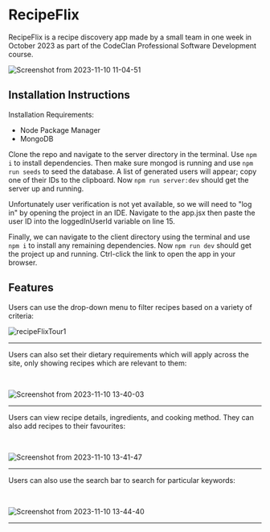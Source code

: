 # RecipeFlix
RecipeFlix is a recipe discovery app made by a small team in one week in October 2023 as part of the CodeClan Professional Software Development course.

![Screenshot from 2023-11-10 11-04-51](https://github.com/ben-counsell/RecipeFlix/assets/97848152/4bcdb0d6-0911-4dbf-8a15-f88648f06ac0)

## Installation Instructions

Installation Requirements:

- Node Package Manager
- MongoDB

Clone the repo and navigate to the server directory in the terminal. Use `npm i` to install dependencies. Then make sure mongod is running and use `npm run seeds` to seed the database. A list of generated users will appear; copy one of their IDs to the clipboard. Now `npm run server:dev` should get the server up and running.

Unfortunately user verification is not yet available, so we will need to "log in" by opening the project in an IDE. Navigate to the app.jsx then paste the user ID into the loggedInUserId variable on line 15.

Finally, we can navigate to the client directory using the terminal and use `npm i` to install any remaining dependencies. Now `npm run dev` should get the project up and running. Ctrl-click the link to open the app in your browser.

## Features
Users can use the drop-down menu to filter recipes based on a variety of criteria:

![recipeFlixTour1](https://github.com/ben-counsell/RecipeFlix/assets/97848152/33bbeb06-23f9-41f5-95aa-d8dae60010ea)

<hr/>

Users can also set their dietary requirements which will apply across the site, only showing recipes which are relevant to them:

<br/>

![Screenshot from 2023-11-10 13-40-03](https://github.com/ben-counsell/RecipeFlix/assets/97848152/48093eb8-6d65-406b-ab2b-2aa23a220a99)

<hr/>

Users can view recipe details, ingredients, and cooking method. They can also add recipes to their favourites:

<br/>

![Screenshot from 2023-11-10 13-41-47](https://github.com/ben-counsell/RecipeFlix/assets/97848152/c766f64f-b628-4407-8aff-0bda962810d4)

<hr/>

Users can also use the search bar to search for particular keywords:

<br/>

![Screenshot from 2023-11-10 13-44-40](https://github.com/ben-counsell/RecipeFlix/assets/97848152/b840e196-97df-447d-93ac-175175c35c62)

<hr/>
